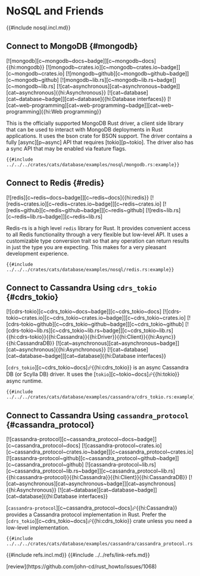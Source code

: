# NoSQL and Friends

{{#include nosql.incl.md}}

## Connect to MongoDB {#mongodb}

[![mongodb][c~mongodb~docs~badge]][c~mongodb~docs]{{hi:mongodb}}
[![mongodb~crates.io][c~mongodb~crates.io~badge]][c~mongodb~crates.io]
[![mongodb~github][c~mongodb~github~badge]][c~mongodb~github]
[![mongodb~lib.rs][c~mongodb~lib.rs~badge]][c~mongodb~lib.rs]
[![cat~asynchronous][cat~asynchronous~badge]][cat~asynchronous]{{hi:Asynchronous}}
[![cat~database][cat~database~badge]][cat~database]{{hi:Database interfaces}}
[![cat~web-programming][cat~web-programming~badge]][cat~web-programming]{{hi:Web programming}}

This is the officially supported MongoDB Rust driver, a client side library that can be used to interact with MongoDB deployments in Rust applications. It uses the bson crate for BSON support. The driver contains a fully [async][p~async] API that requires [tokio][p~tokio]. The driver also has a sync API that may be enabled via feature flags.

```rust,editable,noplayground
{{#include ../../../crates/cats/database/examples/nosql/mongodb.rs:example}}
```

## Connect to Redis {#redis}

[![redis][c~redis~docs~badge]][c~redis~docs]{{hi:redis}}
[![redis~crates.io][c~redis~crates.io~badge]][c~redis~crates.io]
[![redis~github][c~redis~github~badge]][c~redis~github]
[![redis~lib.rs][c~redis~lib.rs~badge]][c~redis~lib.rs]

Redis-rs is a high level `redis` library for Rust. It provides convenient access to all Redis functionality through a very flexible but low-level API. It uses a customizable type conversion trait so that any operation can return results in just the type you are expecting. This makes for a very pleasant development experience.

```rust,editable,noplayground
{{#include ../../../crates/cats/database/examples/nosql/redis.rs:example}}
```

## Connect to Cassandra Using `cdrs_tokio` {#cdrs_tokio}

[![cdrs-tokio][c~cdrs_tokio~docs~badge]][c~cdrs_tokio~docs] [![cdrs-tokio~crates.io][c~cdrs_tokio~crates.io~badge]][c~cdrs_tokio~crates.io] [![cdrs-tokio~github][c~cdrs_tokio~github~badge]][c~cdrs_tokio~github] [![cdrs-tokio~lib.rs][c~cdrs_tokio~lib.rs~badge]][c~cdrs_tokio~lib.rs]{{hi:cdrs-tokio}}{{hi:Cassandra}}{{hi:Driver}}{{hi:Client}}{{hi:Async}}{{hi:CassandraDB}} [![cat~asynchronous][cat~asynchronous~badge]][cat~asynchronous]{{hi:Asynchronous}} [![cat~database][cat~database~badge]][cat~database]{{hi:Database interfaces}}

[`cdrs_tokio`][c~cdrs_tokio~docs]⮳{{hi:cdrs_tokio}} is an async Cassandra DB (or Scylla DB) driver. It uses the [`tokio`][c~tokio~docs]⮳{{hi:tokio}} async runtime.

```rust,editable,noplayground
{{#include ../../../crates/cats/database/examples/cassandra/cdrs_tokio.rs:example}}
```

## Connect to Cassandra Using `cassandra_protocol` {#cassandra_protocol}

[![cassandra-protocol][c~cassandra_protocol~docs~badge]][c~cassandra_protocol~docs] [![cassandra-protocol~crates.io][c~cassandra_protocol~crates.io~badge]][c~cassandra_protocol~crates.io] [![cassandra-protocol~github][c~cassandra_protocol~github~badge]][c~cassandra_protocol~github] [![cassandra-protocol~lib.rs][c~cassandra_protocol~lib.rs~badge]][c~cassandra_protocol~lib.rs]{{hi:cassandra-protocol}}{{hi:Cassandra}}{{hi:Client}}{{hi:CassandraDB}} [![cat~asynchronous][cat~asynchronous~badge]][cat~asynchronous]{{hi:Asynchronous}} [![cat~database][cat~database~badge]][cat~database]{{hi:Database interfaces}}

[`cassandra-protocol`][c~cassandra_protocol~docs]⮳{{hi:Cassandra}} provides a Cassandra protocol implementation in Rust. Prefer the [`cdrs_tokio`][c~cdrs_tokio~docs]⮳{{hi:cdrs_tokio}} crate unless you need a low-level implementation.

```rust,editable,noplayground
{{#include ../../../crates/cats/database/examples/cassandra/cassandra_protocol.rs:example}}
```

{{#include refs.incl.md}}
{{#include ../../refs/link-refs.md}}

<div class="hidden">
[review](https://github.com/john-cd/rust_howto/issues/1068)
</div>
